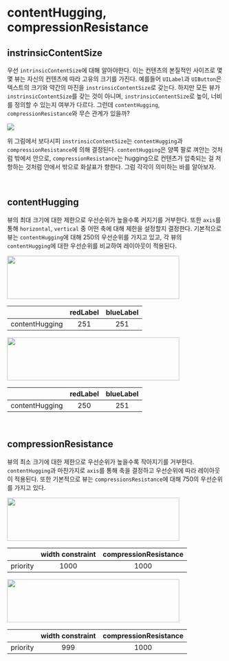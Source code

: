 # contentHugging, compressionResistance

## instrinsicContentSize
우선 `intrinsicContentSize`에 대해 알아야한다. 이는 컨텐츠의 본질적인 사이즈로 몇몇 뷰는 자신의 컨텐츠에 따라 고유의 크기를 가진다. 예를들어 `UILabel`과 `UIButton`은 텍스트의 크기와 약간의 마진을 `instrinsicContentSize`로 갖는다. 하지만 모든 뷰가 `instrinsicContentSize`를 갖는 것이 아니며, `instrinsicContentSize`로 높이, 너비를 정의할 수 있는지 여부가 다르다. 그런데 `contentHugging`, `compressionResistance`와 무슨 관계가 있을까?

<img src="https://user-images.githubusercontent.com/61190690/167232169-885844d7-4618-4854-8420-c250a03249cc.png">

위 그림에서 보다시피 `instrinsicContentSize`는 `contentHugging`과 `compressionResistance`에 의해 결정된다. `contentHugging`은 양쪽 팔로 껴안는 것처럼 밖에서 안으로, `compressionResistance`는 hugging으로 컨텐츠가 압축되는 걸 저항하는 것처럼 안에서 밖으로 화살표가 향한다. 그럼 각각이 의미하는 바를 알아보자.

&nbsp;
## contentHugging

뷰의 최대 크기에 대한 제한으로 우선순위가 높을수록 커지기를 거부한다. 또한 `axis`를 통해 `horizontal`, `vertical` 중 어떤 축에 대해 제한을 설정할지 결정한다. 기본적으로 뷰는 `contentHugging`에 대해 250의 우선순위를 가지고 있고, 각 뷰의 `contentHugging`에 대한 우선순위를 비교하여 레이아웃이 적용된다.

<img src="https://user-images.githubusercontent.com/61190690/167232165-6a4fe9bf-fb7a-4478-935f-78978a78d2d5.png" width="400" height="100">

|  | redLabel | blueLabel |
| --- | :---: | :---: |
| contentHugging | 251 | 251 |

<img src="https://user-images.githubusercontent.com/61190690/167232166-9fe58f3d-08ba-4b42-b930-4e4021d1a4eb.png" width="400" height="100">

|  | redLabel | blueLabel |
| --- | :---: | :---: |
| contentHugging | 250 | 251 |

&nbsp;
## compressionResistance

뷰의 최소 크기에 대한 제한으로 우선순위가 높을수록 작아지기를 거부한다. `contentHugging`과 마찬가지로 `axis`를 통해 축을 결정하고 우선순위에 따라 레이아웃이 적용된다. 또한 기본적으로 뷰는 `compressionsResistance`에 대해 750의 우선순위를 가지고 있다.

<img src="https://user-images.githubusercontent.com/61190690/167232167-4b25c288-8594-495c-9c22-b42aa7cbe2b4.png" width="400" height="100">

|  | width constraint | compressionResistance |
| --- | :---: | :---: |
| priority | 1000 | 1000 |

<img src="https://user-images.githubusercontent.com/61190690/167232168-f395c062-011c-481d-a149-ace3856c9bed.png" width="400" height="100">

|  | width constraint | compressionResistance |
| --- | :---: | :---: |
| priority | 999 | 1000 |